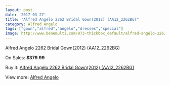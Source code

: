 ```yaml
---
layout: post
date: '2017-03-27'
title: "Alfred Angelo 2262 Bridal Gown(2012) (AA12_2262BG)"
category: Alfred Angelo
tags: ["gown","alfred","angelo","dresses","special"]
image: http://www.benemulti.com/973-thickbox_default/alfred-angelo-2262-bridal-gown2012-aa122262bg.jpg
---
```

Alfred Angelo 2262 Bridal Gown(2012) (AA12_2262BG)

On Sales: **$379.99**
<a href="https://www.benemulti.com/en/alfred-angelo/372-alfred-angelo-2262-bridal-gown2012-aa122262bg.html"><amp-img layout="responsive" width="600" height="600" src="//www.benemulti.com/973-thickbox_default/alfred-angelo-2262-bridal-gown2012-aa122262bg.jpg" alt="Alfred Angelo 2262 Bridal Gown(2012) (AA12_2262BG) 0" /></a>
<a href="https://www.benemulti.com/en/alfred-angelo/372-alfred-angelo-2262-bridal-gown2012-aa122262bg.html"><amp-img layout="responsive" width="600" height="600" src="//www.benemulti.com/975-thickbox_default/alfred-angelo-2262-bridal-gown2012-aa122262bg.jpg" alt="Alfred Angelo 2262 Bridal Gown(2012) (AA12_2262BG) 1" /></a>
<a href="https://www.benemulti.com/en/alfred-angelo/372-alfred-angelo-2262-bridal-gown2012-aa122262bg.html"><amp-img layout="responsive" width="600" height="600" src="//www.benemulti.com/974-thickbox_default/alfred-angelo-2262-bridal-gown2012-aa122262bg.jpg" alt="Alfred Angelo 2262 Bridal Gown(2012) (AA12_2262BG) 2" /></a>

Buy it: [Alfred Angelo 2262 Bridal Gown(2012) (AA12_2262BG)](https://www.benemulti.com/en/alfred-angelo/372-alfred-angelo-2262-bridal-gown2012-aa122262bg.html "Alfred Angelo 2262 Bridal Gown(2012) (AA12_2262BG)")

View more: [Alfred Angelo](https://www.benemulti.com/en/4-alfred-angelo "Alfred Angelo")